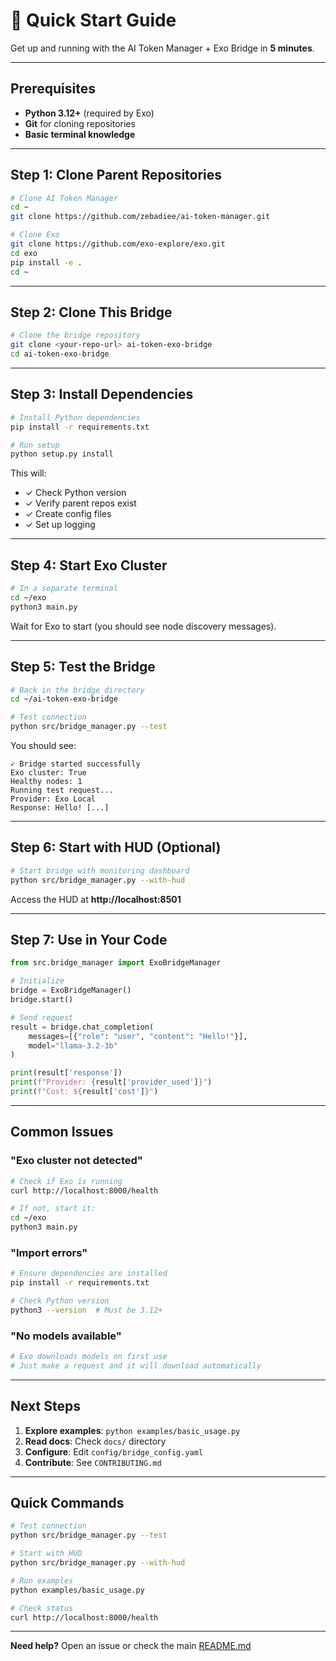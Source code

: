 # 🚀 Quick Start Guide

Get up and running with the AI Token Manager + Exo Bridge in **5 minutes**.

---

## Prerequisites

- **Python 3.12+** (required by Exo)
- **Git** for cloning repositories
- **Basic terminal knowledge**

---

## Step 1: Clone Parent Repositories

```bash
# Clone AI Token Manager
cd ~
git clone https://github.com/zebadiee/ai-token-manager.git

# Clone Exo
git clone https://github.com/exo-explore/exo.git
cd exo
pip install -e .
cd ~
```

---

## Step 2: Clone This Bridge

```bash
# Clone the bridge repository
git clone <your-repo-url> ai-token-exo-bridge
cd ai-token-exo-bridge
```

---

## Step 3: Install Dependencies

```bash
# Install Python dependencies
pip install -r requirements.txt

# Run setup
python setup.py install
```

This will:
- ✓ Check Python version
- ✓ Verify parent repos exist
- ✓ Create config files
- ✓ Set up logging

---

## Step 4: Start Exo Cluster

```bash
# In a separate terminal
cd ~/exo
python3 main.py
```

Wait for Exo to start (you should see node discovery messages).

---

## Step 5: Test the Bridge

```bash
# Back in the bridge directory
cd ~/ai-token-exo-bridge

# Test connection
python src/bridge_manager.py --test
```

You should see:
```
✓ Bridge started successfully
Exo cluster: True
Healthy nodes: 1
Running test request...
Provider: Exo Local
Response: Hello! [...]
```

---

## Step 6: Start with HUD (Optional)

```bash
# Start bridge with monitoring dashboard
python src/bridge_manager.py --with-hud
```

Access the HUD at **http://localhost:8501**

---

## Step 7: Use in Your Code

```python
from src.bridge_manager import ExoBridgeManager

# Initialize
bridge = ExoBridgeManager()
bridge.start()

# Send request
result = bridge.chat_completion(
    messages=[{"role": "user", "content": "Hello!"}],
    model="llama-3.2-3b"
)

print(result['response'])
print(f"Provider: {result['provider_used']}")
print(f"Cost: ${result['cost']}")
```

---

## Common Issues

### "Exo cluster not detected"

```bash
# Check if Exo is running
curl http://localhost:8000/health

# If not, start it:
cd ~/exo
python3 main.py
```

### "Import errors"

```bash
# Ensure dependencies are installed
pip install -r requirements.txt

# Check Python version
python3 --version  # Must be 3.12+
```

### "No models available"

```bash
# Exo downloads models on first use
# Just make a request and it will download automatically
```

---

## Next Steps

1. **Explore examples**: `python examples/basic_usage.py`
2. **Read docs**: Check `docs/` directory
3. **Configure**: Edit `config/bridge_config.yaml`
4. **Contribute**: See `CONTRIBUTING.md`

---

## Quick Commands

```bash
# Test connection
python src/bridge_manager.py --test

# Start with HUD
python src/bridge_manager.py --with-hud

# Run examples
python examples/basic_usage.py

# Check status
curl http://localhost:8000/health
```

---

**Need help?** Open an issue or check the main [README.md](README.md)
